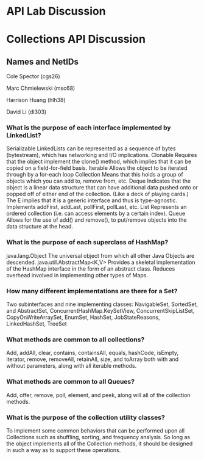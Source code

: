 # API Lab Discussion
# Collections API Discussion

## Names and NetIDs

Cole Spector (cgs26)

Marc Chmielewski (msc68)

Harrison Huang (hlh38)

David Li (dl303)

### What is the purpose of each interface implemented by LinkedList?
Serializable
LinkedLists can be represented as a sequence of bytes (bytestream), which has networking and I/O implications.
Clonable
Requires that the object implement the clone() method, which implies that it can be copied on a field-for-field basis.
Iterable<E>
Allows the object to be iterated through by a for-each loop
Collection<E>
Means that this holds a group of objects which you can add to, remove from, etc.
Deque<E>
Indicates that the object is a linear data structure that can have additional data pushed onto or popped off of either end of the collection. (Like a deck of playing cards.) The E implies that it is a generic interface and thus is type-agnostic.
Implements addFirst, addLast, pollFirst, pollLast, etc.
List<E>
Represents an ordered collection (i.e. can access elements by a certain index).
Queue<E>
Allows for the use of add() and remove(), to put/remove objects into the data structure at the head.


### What is the purpose of each superclass of HashMap?
java.lang.Object
The universal object from which all other Java Objects are descended.
java.util.AbstractMap<K,V>
Provides a skeletal implementation of the HashMap interface in the form of an abstract class.
Reduces overhead involved in implementing other types of Maps.

### How many different implementations are there for a Set?
Two subinterfaces and nine implementing classes: NavigableSet<E>, SortedSet<E>, and AbstractSet, ConcurrentHashMap.KeySetView, ConcurrentSkipListSet, CopyOnWriteArraySet, EnumSet, HashSet, JobStateReasons, LinkedHashSet, TreeSet

### What methods are common to all collections?

Add, addAll, clear, contains, containsAll, equals, hashCode, isEmpty, iterator, remove, removeAll, retainAll, size, and toArray both with and without parameters, along with all iterable methods.

### What methods are common to all Queues?

Add, offer, remove, poll, element, and peek, along will all of the collection methods.

### What is the purpose of the collection utility classes?
To implement some common behaviors that can be performed upon all Collections such as shuffling, sorting, and frequency analysis.
So long as the object implements all of the Collection methods, it should be designed in such a way as to support these operations.


